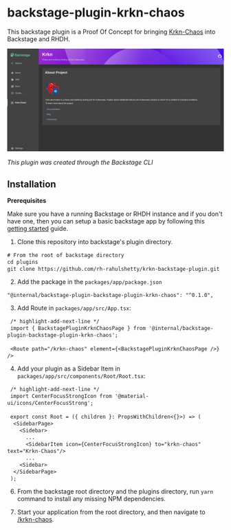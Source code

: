 # backstage-plugin-krkn-chaos

This backstage plugin is a Proof Of Concept for bringing [Krkn-Chaos](https://krkn-chaos.dev/) into Backstage and RHDH.

![Demo](./docs/demo.png)

_This plugin was created through the Backstage CLI_


## Installation

**Prerequisites**

Make sure you have a running Backstage or RHDH instance and if you don't have one, then you can setup a basic backstage app by following this [getting started](https://backstage.io/docs/getting-started/) guide.

1. Clone this repository into backstage's plugin directory.
  ```
  # From the root of backstage directory
  cd plugins
  git clone https://github.com/rh-rahulshetty/krkn-backstage-plugin.git
  ```

2. Add the package in the `packages/app/package.json`
  ```
  "@internal/backstage-plugin-backstage-plugin-krkn-chaos": "^0.1.0",
  ```


3. Add Route in `packages/app/src/App.tsx`:

  ```tsx title="packages/app/src/App.tsx"
   /* highlight-add-next-line */
   import { BackstagePluginKrknChaosPage } from '@internal/backstage-plugin-backstage-plugin-krkn-chaos';

   <Route path="/krkn-chaos" element={<BackstagePluginKrknChaosPage />} />
   ```

4. Add your plugin as a Sidebar Item in `packages/app/src/components/Root/Root.tsx`:

  ```tsx title="packages/app/src/components/Root/Root.tsx"
   /* highlight-add-next-line */
   import CenterFocusStrongIcon from '@material-ui/icons/CenterFocusStrong';

   export const Root = ({ children }: PropsWithChildren<{}>) => (
    <SidebarPage>
      <Sidebar>
        ...
        <SidebarItem icon={CenterFocusStrongIcon} to="krkn-chaos" text="Krkn-Chaos"/>
        ...
      <Sidebar>
    </SidebarPage>
   );
  ```

6. From the backstage root directory and the plugins directory, run `yarn` command to install any missing NPM dependencies.

7. Start your application from the root directory, and then navigate to [/krkn-chaos](http://localhost:3000/krkn-chaos).

